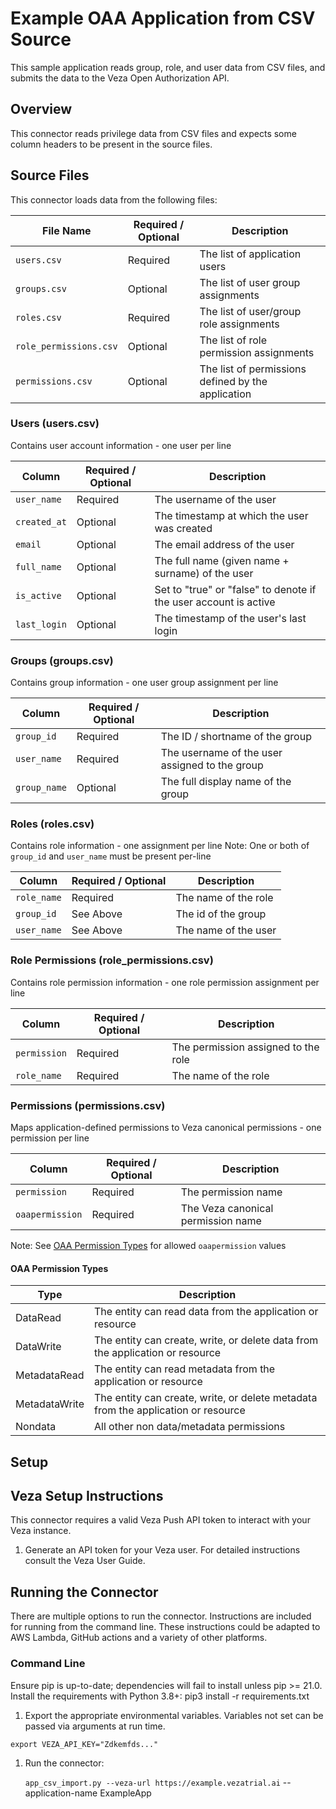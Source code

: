 # Example OAA Application from CSV Source

This sample application reads group, role, and user data from CSV files, and submits the data to the Veza Open Authorization API.

## Overview

This connector reads privilege data from CSV files and expects some column headers to be present in the source files.

## Source Files

This connector loads data from the following files:

|File Name              | Required / Optional | Description                                         |
|---------------------- |---------            |---------------------------------------------------- |
|`users.csv`            | Required            | The list of application users                       |
|`groups.csv`           | Optional            | The list of user group assignments                  |
|`roles.csv`            | Required            | The list of user/group role assignments             |
|`role_permissions.csv` | Optional            | The list of role permission assignments             |
|`permissions.csv`      | Optional            | The list of permissions defined by the application  |

### Users (users.csv)

Contains user account information - one user per line

|Column       | Required / Optional | Description                                                      |
|------------ |---------            |------------------------------------------------------------------|
|`user_name`  | Required            | The username of the user                                         |
|`created_at` | Optional            | The timestamp at which the user was created                      |
|`email`      | Optional            | The email address of the user                                    |
|`full_name`  | Optional            | The full name (given name + surname) of the user                 |
|`is_active`  | Optional            | Set to "true" or "false" to denote if the user account is active |
|`last_login` | Optional            | The timestamp of the user's last login                           |

### Groups (groups.csv)

Contains group information - one user group assignment per line

|Column       | Required / Optional | Description                                    |
|------------ |-------------------- |------------------------------------------------|
|`group_id`   | Required            | The ID / shortname of the group                |
|`user_name`  | Required            | The username of the user assigned to the group |
|`group_name` | Optional            | The full display name of the group             |

### Roles (roles.csv)

Contains role information - one assignment per line
Note: One or both of `group_id` and `user_name` must be present per-line

|Column       | Required / Optional     | Description          |
|------------ |------------------------ |--------------------- |
|`role_name`  | Required                | The name of the role |
|`group_id`   | See Above               | The id of the group  |
|`user_name`  | See Above               | The name of the user |

### Role Permissions (role_permissions.csv)

Contains role permission information - one role permission assignment per line

|Column        | Required / Optional | Description                         |
|------------  |---------            |------------------------------------ |
|`permission`  | Required            | The permission assigned to the role |
|`role_name`   | Required            | The name of the role                |

### Permissions (permissions.csv)

Maps application-defined permissions to Veza canonical permissions - one permission per line

|Column             | Required / Optional | Description                         |
|-----------------  |---------            |------------------------------------ |
|`permission`       | Required            | The permission name                 |
|`oaapermission`    | Required            | The Veza canonical permission name  |

Note: See [OAA Permission Types](#oaa-permission-types) for allowed `oaapermission` values

#### OAA Permission Types

| Type          | Description                                                                       |
|-------------- |---------------------------------------------------------------------------------- |
|DataRead       | The entity can read data from the application or resource                         |
|DataWrite      | The entity can create, write, or delete data from the application or resource     |
|MetadataRead   | The entity can read metadata from the application or resource                     |
|MetadataWrite  | The entity can create, write, or delete metadata from the application or resource |
|Nondata        | All other non data/metadata permissions                                           |

## Setup

## Veza Setup Instructions

This connector requires a valid Veza Push API token to interact with your Veza instance.

1. Generate an API token for your Veza user. For detailed instructions consult the Veza User Guide.

## Running the Connector
There are multiple options to run the connector. Instructions are included for running from the command line. 
These instructions could be adapted to AWS Lambda, GitHub actions and a variety of other platforms.

### Command Line
Ensure pip is up-to-date; dependencies will fail to install unless pip >= 21.0. 
Install the requirements with Python 3.8+: pip3 install -r requirements.txt

1. Export the appropriate environmental variables. Variables not set can be passed via arguments at run time.
```
export VEZA_API_KEY="Zdkemfds..."
```
1. Run the connector:

    `app_csv_import.py --veza-url https://example.vezatrial.ai` --application-name ExampleApp